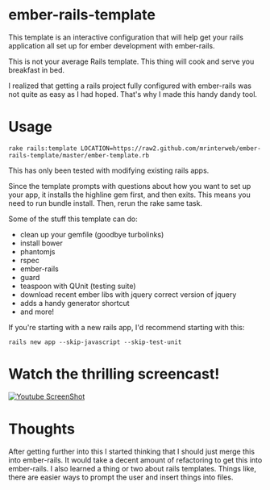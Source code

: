 ember-rails-template
====================

This template is an interactive configuration that will help get your rails application all set up for ember development with ember-rails.

This is not your average Rails template. This thing will cook and serve you breakfast in bed.

I realized that getting a rails project fully configured with ember-rails was not quite as easy as I had hoped. That's why I made this handy dandy tool.

Usage
=====

    rake rails:template LOCATION=https://raw2.github.com/mrinterweb/ember-rails-template/master/ember-template.rb

This has only been tested with modifying existing rails apps.

Since the template prompts with questions about how you want to set up your app, it installs the highline gem first, and then exits. This means you need to run bundle install. Then, rerun the rake same task.

Some of the stuff this template can do: 

* clean up your gemfile (goodbye turbolinks)
* install bower
* phantomjs
* rspec
* ember-rails
* guard
* teaspoon with QUnit (testing suite)
* download recent ember libs with jquery correct version of jquery
* adds a handy generator shortcut
* and more!

If you're starting with a new rails app, I'd recommend starting with this:

    rails new app --skip-javascript --skip-test-unit

Watch the thrilling screencast!
==============================
[![Youtube ScreenShot](https://img.youtube.com/vi/KaBbGUVQrAw/0.jpg)](https://www.youtube.com/watch?v=KaBbGUVQrAw&feature=youtu.be)

Thoughts
========

After getting further into this I started thinking that I should just merge this into ember-rails. It would take a decent amount of refactoring to get this into ember-rails. I also learned a thing or two about rails templates. Things like, there are easier ways to prompt the user and insert things into files.
